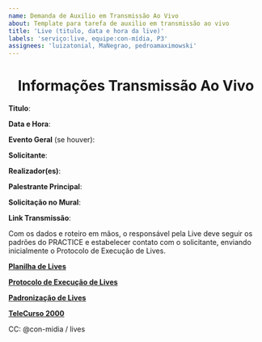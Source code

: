 ```yaml
---
name: Demanda de Auxilio em Transmissão Ao Vivo
about: Template para tarefa de auxilio em transmissão ao vivo 
title: 'Live (titulo, data e hora da live)'
labels: 'serviço:live, equipe:con-mídia, P3'
assignees: 'luizatonial, MaNegrao, pedroamaximowski'
---
```


<h1 align="center" >Informações Transmissão Ao Vivo</h1>

**Titulo**:

**Data e Hora**:

**Evento Geral** (se houver):

**Solicitante**:

**Realizador(es)**:

**Palestrante Principal**:

**Solicitação no Mural**:

**Link Transmissão**:

Com os dados e roteiro em mãos, o responsável pela Live deve seguir os padrões do PRACTICE e estabelecer contato com o solicitante, enviando inicialmente o Protocolo de Execução de Lives.

**[Planilha de Lives](https://drive.google.com/drive/folders/16h-YVwTnRF49eqBYBRONKyLqPbisCIbH)**

**[Protocolo de Execução de Lives](https://drive.google.com/file/d/1KQ9vI1gKECqWHi4xwb3LrnuWCgKEHWyd/view?usp=sharing)**

**[Padronização de Lives](https://drive.google.com/file/d/1Bky3nLRTAoCejzHrH0D93GQ_gjsa4Hxl/view?usp=sharing)**

**[TeleCurso 2000](https://drive.google.com/drive/folders/1r_Gea2VxB3J-4VfIXr9jqXa2NgStNvCs?usp=sharing)**

CC: @con-midia / lives
